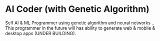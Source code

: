 # AI Coder (with Genetic Algorithm)
Self AI & ML Programmer using genetic algorithm and neural networks .. This programmer in the future will has ability to generate web & mobile & desktop apps (UNDER BUILDING).
